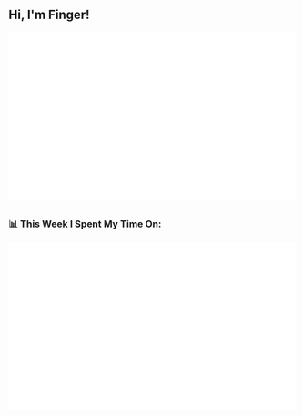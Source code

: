 <h2> Hi, I'm Finger!</h2>

<img align="right" src="https://raw.githubusercontent.com/spianmo/github-stats/master/generated/overview.svg#gh-light-mode-only">

<!-- <img align="right" height="160em" src="https://github-readme-stats-eight-theta.vercel.app/api/top-langs/?username=spianmo&layout=compact&langs_count=8&theme=algolia"/>	 -->
	
```go
package main

type Me struct {
	Name   string
	Job    string
	Code   string
	Skills string
}

func main() {
	me := &Me{
		Name:   "Finger",
		Job:    "Client-side Engineer",
		Code:   "Java and C++ and Others",
		Skills: "Android Security NLP ^o^",
	}
	_ = me
}
```


<h3>📊 This Week I Spent My Time On:</h3>
<img align='right' src="https://raw.githubusercontent.com/spianmo/github-stats/master/generated/languages.svg#gh-light-mode-only">

<!--START_SECTION:waka-->

```text
Kotlin                 15 hrs 21 mins  ███████████░░░░░░░░░░░░░░   44.37 %
Java                   10 hrs 17 mins  ███████▒░░░░░░░░░░░░░░░░░   29.73 %
Groovy                 3 hrs 12 mins   ██▒░░░░░░░░░░░░░░░░░░░░░░   09.28 %
Gradle                 2 hrs 25 mins   █▓░░░░░░░░░░░░░░░░░░░░░░░   06.98 %
XML                    59 mins         ▓░░░░░░░░░░░░░░░░░░░░░░░░   02.84 %
```

<!--END_SECTION:waka-->
